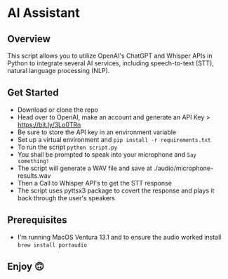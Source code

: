 # AI Assistant

## Overview

This script allows you to utilize OpenAI's ChatGPT and Whisper APIs in Python to integrate several AI services, 
including speech-to-text (STT), natural language processing (NLP).  

## Get Started
- Download or clone the repo
- Head over to OpenAI, make an account and generate an API Key > https://bit.ly/3Lo0TRn
- Be sure to store the API key in an environment variable
- Set up a virtual environment and `pip install -r requirements.txt`
- To run the script `python script.py`
- You shall be prompted to speak into your microphone and `Say something!`
- The script will generate a WAV file and save at ./audio/microphone-results.wav
- Then a Call to Whisper API's to get the STT response
- The script uses pyttsx3 package to covert the response and plays it back through the user's speakers

## Prerequisites
- I'm running MacOS Ventura 13.1 and to ensure the audio worked install `brew install portaudio`


## Enjoy 🙃
